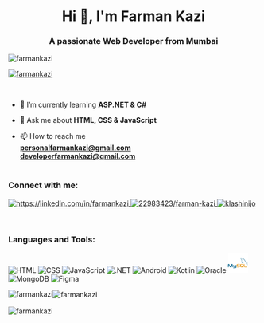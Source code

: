 <h1 align="center">Hi 👋, I'm Farman Kazi</h1>
<h3 align="center">A passionate Web Developer from Mumbai</h3>

<p align="left">
    <img src="https://komarev.com/ghpvc/?username=farmankazi&label=Profile%20views&color=0e75b6&style=flat" alt="farmankazi" />
</p>

<p align="left">
    <a href="https://github.com/ryo-ma/github-profile-trophy"><img src="https://github-profile-trophy.vercel.app/?username=farmankazi" alt="farmankazi" /></a>
</p><br>


- 🌱 I’m currently learning **ASP.NET & C#**

- 💬 Ask me about **HTML, CSS & JavaScript**

- 📫 How to reach me <br>
**personalfarmankazi@gmail.com** <br>
**developerfarmankazi@gmail.com** <br><br>

<h3 align="left">Connect with me:</h3>

<p align="left">
    <a href="https://linkedin.com/in/farmankazi" target="blank">
        <img align="center" src="https://drive.google.com/uc?export=view&id=18iDh8VBUuhQcZsvevEQJWKrZArHmHkRH" alt="https://linkedin.com/in/farmankazi" height="30" width="40" />
    </a>
    <a href="https://stackoverflow.com/users/22983423/farman-kazi" target="blank">
        <img align="center" src="https://raw.githubusercontent.com/rahuldkjain/github-profile-readme-generator/master/src/images/icons/Social/stack-overflow.svg" alt="22983423/farman-kazi" height="30" width="40" />
    </a>
    <a href="https://twitter.com/klashinijo" target="blank">
        <img align="center" src="https://raw.githubusercontent.com/rahuldkjain/github-profile-readme-generator/master/src/images/icons/Social/twitter.svg" alt="klashinijo" height="30" width="40" />
    </a>
</p>
<br>

<h3 align="left">Languages and Tools:</h3>
<p>
    <img src="https://drive.google.com/uc?export=view&id=1swOUDBcafxRd8n3-Vnxny5oJRT43RjGE" alt="HTML" width="40" height="40"/>
    <img src="https://drive.google.com/uc?export=view&id=1i7fY5_ZU85hpEVx6XZmzdUOSI1nXOH2o" alt="CSS" width="40" height="40"/>
    <img src="https://drive.google.com/uc?export=view&id=1eYtqcHvh6RyKIR3fbE_rBjrkxMqbV_Ky" alt="JavaScript" width="40" height="40"/>
    <img src="https://drive.google.com/uc?export=view&id=1RYaWDCublEKKEF0iIxPKK6dtuiaOkQxS" alt=".NET" width="40" height="40"/>
    <img src="https://drive.google.com/uc?export=view&id=1P4KmQUv01rvfFBrQNBMXP1LHPyBv2vDQ" alt="Android" width="40" height="40"/>
    <img src="https://drive.google.com/uc?export=view&id=12y8N4gMgeNVp9L1uRpTj1aDGShEerMl-" alt="Kotlin" width="40" height="40"/>
    <img src="https://drive.google.com/uc?export=view&id=1Ose6Wo-NrtzFZDPmLNuBRAFmi89-UawN" alt="Oracle" width="40" height="40"/>
    <img src="https://raw.githubusercontent.com/devicons/devicon/master/icons/mysql/mysql-original-wordmark.svg" alt="MySQL" width="40" height="40"/>
    <img src="https://drive.google.com/uc?export=view&id=15dOTZXs9fGAV9T2KzBJLk5dVLh76E_Py" alt="MongoDB" width="80" height="40"/>
    <img src="https://drive.google.com/uc?export=view&id=1X4HaHLMYWzWxiDEBbQFasKOJp47b3maY" alt="Figma" width="40" height="40"/>
</p>

<p>
    <img align="left" src="https://github-readme-stats.vercel.app/api/top-langs?username=farmankazi&show_icons=true&locale=en&layout=compact" alt="farmankazi" />
</p>
<p>
    <img align="center" src="https://github-readme-stats.vercel.app/api?username=farmankazi&show_icons=true&locale=en" alt="farmankazi" />
</p>
<p>
    <img align="center" src="https://github-readme-streak-stats.herokuapp.com/?user=farmankazi&" alt="farmankazi" />
</p>
